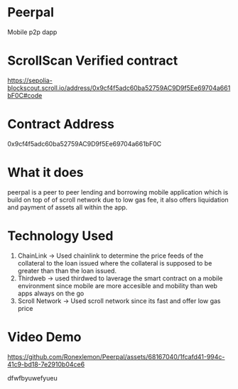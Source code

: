 # Peerpal
Mobile p2p dapp
# ScrollScan Verified contract
https://sepolia-blockscout.scroll.io/address/0x9cf4f5adc60ba52759AC9D9f5Ee69704a661bF0C#code

# Contract Address
0x9cf4f5adc60ba52759AC9D9f5Ee69704a661bF0C

# What it does
peerpal is a peer to peer lending and borrowing mobile application which is build on top of of scroll network due to low gas fee, it also offers liquidation and payment of assets all within the app.
# Technology Used
1. ChainLink
  -> Used chainlink to determine the price feeds of the collateral to the loan issued where the collateral is supposed to be greater than than the loan issued.
2. Thirdweb
  ->  used thirdwed to laverage the smart contract on a mobile environment since mobile are more accesible and mobility than web apps always on the go
3. Scroll Network
  -> Used scroll network since its fast and offer low gas price
# Video Demo


https://github.com/Ronexlemon/Peerpal/assets/68167040/1fcafd41-994c-41c9-bd18-7e2910b04ce6




dfwfbyuwefyueu
